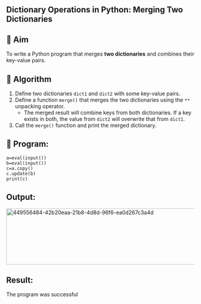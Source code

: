 ## Dictionary Operations in Python: Merging Two Dictionaries

## 🎯 Aim
To write a Python program that merges **two dictionaries** and combines their key-value pairs.

## 🧠 Algorithm
1. Define two dictionaries `dict1` and `dict2` with some key-value pairs.
2. Define a function `merge()` that merges the two dictionaries using the `**` unpacking operator.
   - The merged result will combine keys from both dictionaries. If a key exists in both, the value from `dict2` will overwrite that from `dict1`.
3. Call the `merge()` function and print the merged dictionary.

## 🧾 Program:
```
a=eval(input())
b=eval(input())
c=a.copy()
c.update(b)
print(c)
```
## Output:
<img width="518" height="150" alt="449556484-42b20eaa-21b8-4d8d-96f6-ea0d267c3a4d" src="https://github.com/user-attachments/assets/308d3010-c4a6-45c5-b39f-639b780da239" />

## Result:
The program was successful
